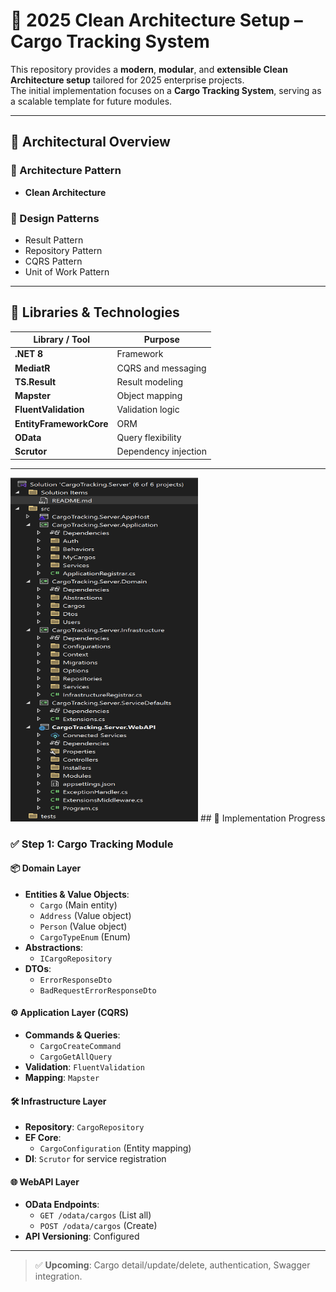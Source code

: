 # 🧱 2025 Clean Architecture Setup – Cargo Tracking System

This repository provides a **modern**, **modular**, and **extensible Clean Architecture setup** tailored for 2025 enterprise projects.  
The initial implementation focuses on a **Cargo Tracking System**, serving as a scalable template for future modules.

---

## 🧱 Architectural Overview

### 🧭 Architecture Pattern
- **Clean Architecture**

### 🎯 Design Patterns
- Result Pattern  
- Repository Pattern  
- CQRS Pattern  
- Unit of Work Pattern  

---

## 🧰 Libraries & Technologies

| Library / Tool | Purpose |
|----------------|---------|
| **.NET 8** | Framework |
| **MediatR** | CQRS and messaging |
| **TS.Result** | Result modeling |
| **Mapster** | Object mapping |
| **FluentValidation** | Validation logic |
| **EntityFrameworkCore** | ORM |
| **OData** | Query flexibility |
| **Scrutor** | Dependency injection |

---
<img src="https://github.com/dogukanzorer/CargoTrackingDevOps/raw/4938abbb4028e7de9b2154eb80449e7ce7492c23/num1.png" alt="Cargo Tracking Giriş" width="300" height="550">
## 🔧 Implementation Progress

### ✅ Step 1: Cargo Tracking Module

#### 📦 Domain Layer
- **Entities & Value Objects**:
  - `Cargo` (Main entity)
  - `Address` (Value object)
  - `Person` (Value object)
  - `CargoTypeEnum` (Enum)
- **Abstractions**:
  - `ICargoRepository`
- **DTOs**:
  - `ErrorResponseDto`
  - `BadRequestErrorResponseDto`

#### ⚙️ Application Layer (CQRS)
- **Commands & Queries**:
  - `CargoCreateCommand`
  - `CargoGetAllQuery`
- **Validation**: `FluentValidation`
- **Mapping**: `Mapster`

#### 🛠️ Infrastructure Layer
- **Repository**: `CargoRepository`
- **EF Core**:
  - `CargoConfiguration` (Entity mapping)
- **DI**: `Scrutor` for service registration

#### 🌐 WebAPI Layer
- **OData Endpoints**:
  - `GET /odata/cargos` (List all)
  - `POST /odata/cargos` (Create)
- **API Versioning**: Configured

---

> ✅ **Upcoming**: Cargo detail/update/delete, authentication, Swagger integration.
